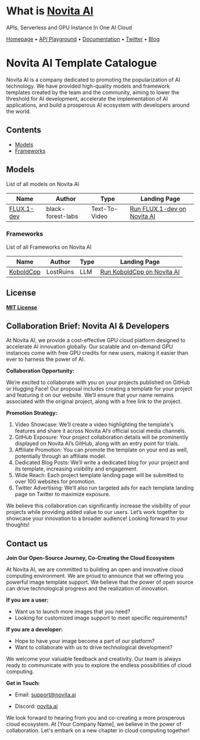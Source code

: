 # What is [Novita AI](https://novita.ai/?utm_source=github_template&utm_medium=readme&utm_campaign=catalogue)

APIs, Serverless and GPU Instance In One AI Cloud

<a href="https://novita.ai/">Homepage</a> •
<a href="https://novita.ai/model-api/playground">API Playground</a> •
<a href="https://novita.ai/docs/get-started/quickstart.html">Documentation</a> •
<a href="https://x.com/novita_ai_labs">Twitter</a> •
<a href="https://blogs.novita.ai/">Blog</a>



# Novita AI Template Catalogue

Novita AI is a company dedicated to promoting the popularization of AI technology. We have provided high-quality models and framework templates created by the team and the community, aiming to lower the threshold for AI development, accelerate the implementation of AI applications, and build a prosperous AI ecosystem with developers around the world.




## Contents

- [Models](#Models)
- [Frameworks](#frameworks)




## Models

List of all models on Novita AI

| Name                                                              | Author            | Type          | Landing Page                                                                                                                                          |
| ----------------------------------------------------------------- | ----------------- | ------------- | ----------------------------------------------------------------------------------------------------------------------------------------------------- |
| [FLUX.1-dev](https://huggingface.co/black-forest-labs/FLUX.1-dev) | black-forest-labs | Text-To-Video | [Run FLUX.1-dev on Novita AI](https://novita.ai/templates/koboldcpp-on-novita-ai?utm_source=github_template&utm_medium=readme&utm_campaign=catalogue) |




### Frameworks

List of all Frameworks on Novita AI

| Name                                                | Author    | Type | Landing Page                                                                                                                                         |
| --------------------------------------------------- | --------- | ---- | ---------------------------------------------------------------------------------------------------------------------------------------------------- |
| [KoboldCpp](https://github.com/LostRuins/koboldcpp) | LostRuins | LLM  | [Run KoboldCpp on Novita AI](https://novita.ai/templates/flux1-dev-on-novita-ai?utm_source=github_template&utm_medium=readme&utm_campaign=catalogue) |





## License

[**MIT License**](https://opensource.org/license/MIT)



## Collaboration Brief: Novita AI & Developers

At Novita AI, we provide a cost-effective GPU cloud platform designed to accelerate AI innovation globally. Our scalable and on-demand GPU instances come with free GPU credits for new users, making it easier than ever to harness the power of AI.



**Collaboration Opportunity:**


We’re excited to collaborate with you on your projects published on GitHub or Hugging Face! Our proposal includes creating a template for your project and featuring it on our website. We’ll ensure that your name remains associated with the original project, along with a free link to the project.



**Promotion Strategy:**

1. Video Showcase: We’ll create a video highlighting the template's features and share it across Novita AI’s official social media channels.
2. GitHub Exposure: Your project collaboration details will be prominently displayed on Novita AI’s GitHub, along with an entry point for trials.
3. Affiliate Promotion: You can promote the template on your end as well, potentially through an affiliate model.
4. Dedicated Blog Posts: We’ll write a dedicated blog for your project and its template, increasing visibility and engagement.
5. Wide Reach: Each project template landing page will be submitted to over 100 websites for promotion.
6. Twitter Advertising: We’ll also run targeted ads for each template landing page on Twitter to maximize exposure.

We believe this collaboration can significantly increase the visibility of your projects while providing added value to our users. Let’s work together to showcase your innovation to a broader audience!
Looking forward to your thoughts!


## Contact us

**Join Our Open-Source Journey, Co-Creating the Cloud Ecosystem**

At Novita AI, we are committed to building an open and innovative cloud computing environment. We are proud to announce that we offering you powerful image template support. We believe that the power of open source can drive technological progress and the realization of innovation.

**If you are a user:**

- Want us to launch more images that you need?
- Looking for customized image support to meet specific requirements?

**If you are a developer:**

- Hope to have your image become a part of our platform?
- Want to collaborate with us to drive technological development?

We welcome your valuable feedback and creativity. Our team is always ready to communicate with you to explore the endless possibilities of cloud computing.

**Get in Touch:**

- Email: [support@novita.ai](mailto:marketing@novita.ai)

- Discord: [novita.ai](https://discord.com/invite/a3vd9r3uET)

  

We look forward to hearing from you and co-creating a more prosperous cloud ecosystem. At [Your Company Name], we believe in the power of collaboration. Let's embark on a new chapter in cloud computing together!
